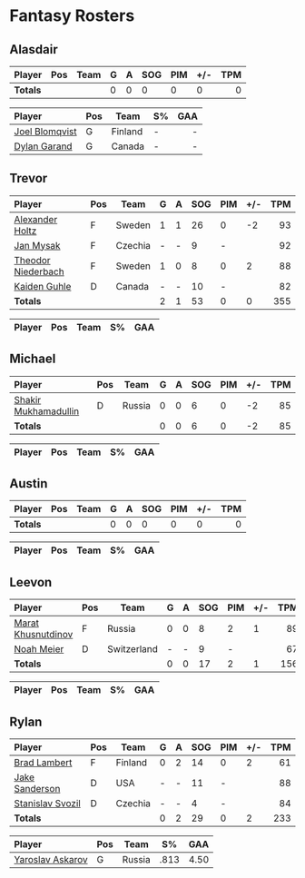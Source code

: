 # Fantasy Rosters
## Alasdair
| Player | Pos | Team | G | A | SOG | PIM | +/- | TPM |
| :----- | --- |  --- | - | - | --- | --- | --- | --: |
| **Totals** | | | 0 | 0 | 0 | 0 | 0 | 0 |

| Player | Pos | Team | S% | GAA |
| :----- | --- |  --- | -- | --: |
| [Joel Blomqvist](https://www.eliteprospects.com/player/495890/joel-blomqvist) | G |  Finland | - | - |
| [Dylan Garand](https://www.eliteprospects.com/player/473852/dylan-garand) | G |  Canada | - | - |
## Trevor
| Player | Pos | Team | G | A | SOG | PIM | +/- | TPM |
| :----- | --- |  --- | - | - | --- | --- | --- | --: |
| [Alexander Holtz](https://www.eliteprospects.com/player/344808/alexander-holtz) | F |  Sweden | 1 | 1 | 26 | 0 | -2 | 93 |
| [Jan Mysak](https://www.eliteprospects.com/player/427906/jan-mysak) | F |  Czechia | - | - | 9 | - |  | 92 |
| [Theodor Niederbach](https://www.eliteprospects.com/player/394717/theodor-niederbach) | F |  Sweden | 1 | 0 | 8 | 0 | 2 | 88 |
| [Kaiden Guhle](https://www.eliteprospects.com/player/413363/kaiden-guhle) | D |  Canada | - | - | 10 | - |  | 82 |
| **Totals** | | | 2 | 1 | 53 | 0 | 0 | 355 |

| Player | Pos | Team | S% | GAA |
| :----- | --- |  --- | -- | --: |
## Michael
| Player | Pos | Team | G | A | SOG | PIM | +/- | TPM |
| :----- | --- |  --- | - | - | --- | --- | --- | --: |
| [Shakir Mukhamadullin](https://www.eliteprospects.com/player/552042/shakir-mukhamadullin) | D |  Russia | 0 | 0 | 6 | 0 | -2 | 85 |
| **Totals** | | | 0 | 0 | 6 | 0 | -2 | 85 |

| Player | Pos | Team | S% | GAA |
| :----- | --- |  --- | -- | --: |
## Austin
| Player | Pos | Team | G | A | SOG | PIM | +/- | TPM |
| :----- | --- |  --- | - | - | --- | --- | --- | --: |
| **Totals** | | | 0 | 0 | 0 | 0 | 0 | 0 |

| Player | Pos | Team | S% | GAA |
| :----- | --- |  --- | -- | --: |
## Leevon
| Player | Pos | Team | G | A | SOG | PIM | +/- | TPM |
| :----- | --- |  --- | - | - | --- | --- | --- | --: |
| [Marat Khusnutdinov](https://www.eliteprospects.com/player/552045/marat-khusnutdinov) | F |  Russia | 0 | 0 | 8 | 2 | 1 | 89 |
| [Noah Meier](https://www.eliteprospects.com/player/520239/noah-meier) | D |  Switzerland | - | - | 9 | - |  | 67 |
| **Totals** | | | 0 | 0 | 17 | 2 | 1 | 156 |

| Player | Pos | Team | S% | GAA |
| :----- | --- |  --- | -- | --: |
## Rylan
| Player | Pos | Team | G | A | SOG | PIM | +/- | TPM |
| :----- | --- |  --- | - | - | --- | --- | --- | --: |
| [Brad Lambert](https://www.eliteprospects.com/player/414961/brad-lambert) | F |  Finland | 0 | 2 | 14 | 0 | 2 | 61 |
| [Jake Sanderson](https://www.eliteprospects.com/player/413015/jake-sanderson) | D |  USA | - | - | 11 | - |  | 88 |
| [Stanislav Svozil](https://www.eliteprospects.com/player/428002/stanislav-svozil) | D |  Czechia | - | - | 4 | - |  | 84 |
| **Totals** | | | 0 | 2 | 29 | 0 | 2 | 233 |

| Player | Pos | Team | S% | GAA |
| :----- | --- |  --- | -- | --: |
| [Yaroslav Askarov](https://www.eliteprospects.com/player/552036/yaroslav-askarov) | G |  Russia | .813 | 4.50 |
